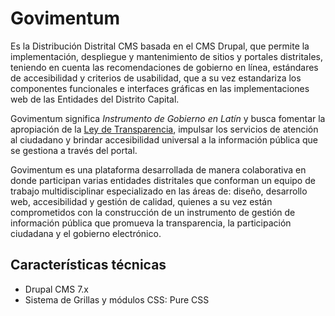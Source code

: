 # Govimentum

Es la Distribución Distrital CMS basada en el CMS Drupal, que permite la 
implementación, despliegue y mantenimiento de sitios y portales distritales, 
teniendo en cuenta las recomendaciones de gobierno en línea, estándares de 
accesibilidad y criterios de usabilidad, que a su vez estandariza los componentes 
funcionales e interfaces gráficas en las implementaciones web de las Entidades 
del Distrito Capital.

Govimentum significa _Instrumento de Gobierno en Latín_ y busca fomentar la
apropiación de la [Ley de Transparencia](http://www.alcaldiabogota.gov.co/sisjur/normas/Norma1.jsp?i=56882),
impulsar los servicios de atención al ciudadano y brindar accesibilidad universal
a la información pública que se gestiona a través del portal.

Govimentum es una plataforma desarrollada de manera colaborativa en donde 
participan varias entidades distritales que conforman un equipo de trabajo 
multidisciplinar especializado en las áreas de: diseño, desarrollo web,
accesibilidad y gestión de calidad, quienes a su vez están comprometidos con
la construcción de un instrumento de gestión de información pública que promueva
la transparencia, la participación ciudadana y el gobierno electrónico.

## Características técnicas

 * Drupal CMS 7.x
 * Sistema de Grillas y módulos CSS: Pure CSS